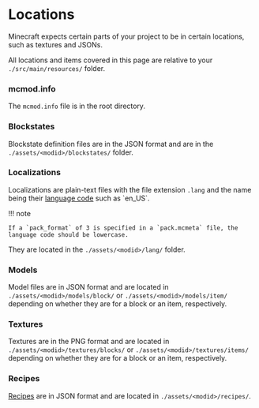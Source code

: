 Locations
=========

Minecraft expects certain parts of your project to be in certain locations, such as textures and JSONs.

All locations and items covered in this page are relative to your `./src/main/resources/` folder.

### mcmod.info

The `mcmod.info` file is in the root directory.

### Blockstates

Blockstate definition files are in the JSON format and are in the `./assets/<modid>/blockstates/` folder.

### Localizations

Localizations are plain-text files with the file extension `.lang` and the name being their [language code](https://msdn.microsoft.com/en-us/library/ee825488(v=cs.20).aspx) such as `en_US`.

!!! note

    If a `pack_format` of 3 is specified in a `pack.mcmeta` file, the language code should be lowercase.

They are located in the `./assets/<modid>/lang/` folder.

### Models

Model files are in JSON format and are located in `./assets/<modid>/models/block/` or `./assets/<modid>/models/item/` depending on whether they are for a block or an item, respectively.

### Textures

Textures are in the PNG format and are located in `./assets/<modid>/textures/blocks/` or `./assets/<modid>/textures/items/` depending on whether they are for a block or an item, respectively.

### Recipes

[Recipes][Recipes] are in JSON format and are located in `./assets/<modid>/recipes/`.

[Recipes]: ../utilities/recipes.md
